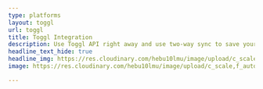 ```yaml
---
type: platforms
layout: toggl
url: toggl
title: Toggl Integration
description: Use Toggl API right away and use two-way sync to save your team members to the RemoteTeam platform. Start improving your team's performance consistently. 
headline_text_hide: true
headline_img: https://res.cloudinary.com/hebu10lmu/image/upload/c_scale,f_auto,q_auto,w_300/v1590424201/www/toggl-integration_emo1ar.png
image: https://res.cloudinary.com/hebu10lmu/image/upload/c_scale,f_auto,q_auto,w_560/v1580227602/www/Group_95-1_ziebsg.jpg

---
```

